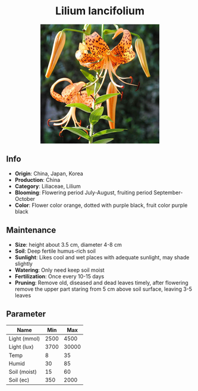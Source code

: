 <h1 align='center'>Lilium lancifolium</h1>
<p align="center">
    <img 
        align='center'
        width='320'
        src="../images/lilium lancifolium.png" 
        alt='Lilium lancifolium' />
</p>

## Info

 - **Origin**: China, Japan, Korea
 - **Production**: China
 - **Category**: Liliaceae, Lilium
 - **Blooming**: Flowering period July-August, fruiting period September-October
 - **Color**: Flower color orange, dotted with purple black, fruit color purple black

## Maintenance

 - **Size**: height about 3.5 cm, diameter 4-8 cm
 - **Soil**: Deep fertile humus-rich soil
 - **Sunlight**: Likes cool and wet places with adequate sunlight, may shade slightly
 - **Watering**: Only need keep soil moist
 - **Fertilization**: Once every 10-15 days
 - **Pruning**: Remove old, diseased and dead leaves timely, after flowering remove the upper part staring from 5 cm above soil surface, leaving 3-5 leaves

## Parameter

| Name         | Min  | Max   |
|--------------|------|-------|
| Light (mmol) | 2500 | 4500  |
| Light (lux)  | 3700 | 30000 |
| Temp         | 8    | 35    |
| Humid        | 30   | 85    |
| Soil (moist) | 15   | 60    |
| Soil (ec)    | 350  | 2000  |